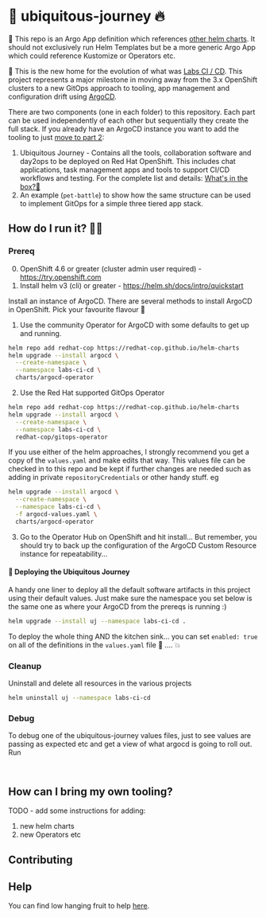 # 🦄 ubiquitous-journey 🔥

🧰 This repo is an Argo App definition which references [other helm charts](https://github.com/redhat-cop/helm-charts.git). It should not exclusively run Helm Templates but be a more generic Argo App which could reference Kustomize or Operators etc.

🎨 This is the new home for the evolution of what was [Labs CI / CD](https://github.com/rht-labs/labs-ci-cd.git). This project represents a major milestone in moving away from the 3.x OpenShift clusters to a new GitOps approach to tooling, app management and configuration drift using [ArgoCD](https://argoproj.github.io/argo-cd/).

There are two components (one in each folder) to this repository. Each part can be used independently of each other but sequentially they create the full stack. If you already have an ArgoCD instance you want to add the tooling to just [move to part 2](docs/bootstrap-argocd.md#tooling-for-application-development-🦅):
1. Ubiquitous Journey - Contains all the tools, collaboration software and day2ops to be deployed on Red Hat OpenShift. This includes chat applications, task management apps and tools to support CI/CD workflows and testing. For the complete list and details: [What's in the box?👨](docs/whats-in-the-box.md)
2. An example (`pet-battle`) to show how the same structure can be used to implement GitOps for a simple three tiered app stack.

## How do I run it? 🏃‍♀️

### Prereq 
0. OpenShift 4.6 or greater (cluster admin user required) - https://try.openshift.com
1. Install helm v3 (cli) or greater - https://helm.sh/docs/intro/quickstart

Install an instance of ArgoCD. There are several methods to install ArgoCD in OpenShift. Pick your favourite flavour 🍦

1. Use the community Operator for ArgoCD with some defaults to get up and running.
```bash
helm repo add redhat-cop https://redhat-cop.github.io/helm-charts
helm upgrade --install argocd \
  --create-namespace \
  --namespace labs-ci-cd \
  charts/argocd-operator
```

2. Use the Red Hat supported GitOps Operator
```bash
helm repo add redhat-cop https://redhat-cop.github.io/helm-charts
helm upgrade --install argocd \
  --create-namespace \
  --namespace labs-ci-cd \
  redhat-cop/gitops-operator
```

If you use either of the helm approaches, I strongly recommend you get a copy of the `values.yaml` and make edits that way. This values file can be checked in to this repo and be kept if further changes are needed such as adding in private `repositoryCredentials` or other handy stuff. eg
```bash
helm upgrade --install argocd \
  --create-namespace \
  --namespace labs-ci-cd \
  -f argocd-values.yaml \
  charts/argocd-operator
```

3. Go to the Operator Hub on OpenShift and hit install... But remember, you should try to back up the configuration of the ArgoCD Custom Resource instance for repeatability...

#### 🤠 Deploying the Ubiquitous Journey
A handy one liner to deploy all the default software artifacts in this project using their default values. Just make sure the namespace you set below is the same one as where your ArgoCD from the prereqs is running :)
```bash
helm upgrade --install uj --namespace labs-ci-cd .
```

To deploy the whole thing AND the kitchen sink... you can set `enabled: true` on all of the definitions in the `values.yaml` file 🧨 .... 💥

### Cleanup 
Uninstall and delete all resources in the various projects
```bash
helm uninstall uj --namespace labs-ci-cd
```

### Debug
To debug one of the ubiquitous-journey values files, just to see values are passing as expected etc and get a view of what argocd is going to roll out. Run 
```


```


## How can I bring my own tooling?

TODO - add some instructions for adding:
1) new helm charts
2) new Operators etc

## Contributing

## Help

You can find low hanging fruit to help [here](docs/help.md).
